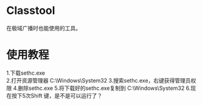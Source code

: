 # Classtool
在极域广播时也能使用的工具。
# 使用教程
1.下载sethc.exe  
2.打开资源管理器 C:\Windows\System32
3.搜索sethc.exe，右键获得管理员权限
4.删除sethc.exe
5.将下载好的sethc.exe复制到 C:\Windows\System32
6.现在按下5次Shift 键，是不是可以运行了？
